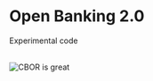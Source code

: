 # Open Banking 2.0

Experimental code

<a id="cborjs"></a><br>![CBOR is great](https://cyberphone.github.io/open-banking-2.0/doc/ob2-overview.png)
